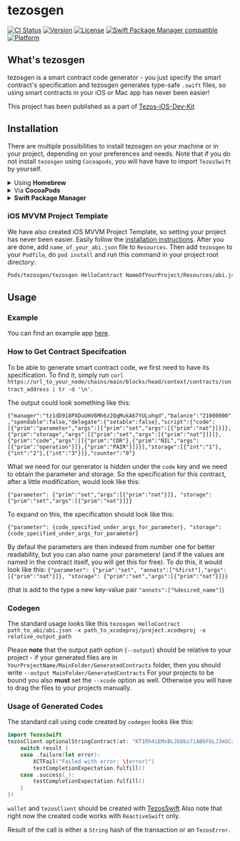 # tezosgen

[![CI Status](http://img.shields.io/travis/AckeeCZ/tezosgen.svg?style=flat)](https://travis-ci.org/AckeeCZ/tezosgen)
[![Version](https://img.shields.io/cocoapods/v/tezosgen.svg?style=flat)](http://cocoapods.org/pods/tezosgen)
[![License](https://img.shields.io/cocoapods/l/tezosgen.svg?style=flat)](http://cocoapods.org/pods/tezosgen)
[![Swift Package Manager compatible](https://img.shields.io/badge/SPM-compatible-brightgreen.svg?style=flat&colorA=28a745&&colorB=4E4E4E)](https://github.com/apple/swift-package-manager)
[![Platform](https://img.shields.io/cocoapods/p/tezosgen.svg?style=flat)](http://cocoapods.org/pods/tezosgen)

## What's tezosgen

tezosgen is a smart contract code generator - you just specify the smart contract's specification and tezosgen generates type-safe `.swift` files, so using smart contracts in your iOS or Mac app has never been easier!

This project has been published as a part of [Tezos-iOS-Dev-Kit](https://github.com/AckeeCZ/Tezos-iOS-Dev-Kit)

## Installation

There are multiple possibilities to install tezosgen on your machine or in your project, depending on your preferences and needs. Note that if you do not install `tezosgen` using `Cocoapods`, you will have have to import `TezosSwift` by yourself.

<details>
<summary>Using <strong>Homebrew</strong></summary>

```bash
$ brew tap AckeeCZ/tezosgen
$ brew install tezosgen
$ tezosgen
```

---
</details>
<details>
<summary>Via <strong>CocoaPods</strong></summary>

If you're using CocoaPods, you can simply add `pod 'tezosgen' ~> 1.0.3` to your `Podfile`.

This will download the `tezosgen` binaries and dependencies in `Pods/` during your next `pod install` execution.

Given that you can specify an exact version for ``tezosgen`` in your `Podfile`, this allows you to ensure **all coworkers will use the same version of tezosgen for this project**.

You can then invoke tezosgen from your terminal:
```sh
Pods/tezosgen/tezosgen …
```

_Note: tezosgen isn't really a pod, as it's not a library your code will depend on at runtime; so the installation via CocoaPods is just a trick that installs the tezosgen binaries in the Pods/ folder, but you won't see any swift files in the Pods/tezosgen group in your Xcode's Pods.xcodeproj. That's normal: the tezosgen binary is still present in that folder in the Finder._

---
</details>
<details>
<summary><strong>Swift Package Manager</strong></summary>

Add this to your `Package.swift`:

```swift
.package(url: "https://github.com/AckeeCZ/tezosgen.git", .upToNextMajor(from: "1.0.3")),
```

</details>

### iOS MVVM Project Template

We have also created iOS MVVM Project Template, so setting your project has never been easier. 
Easily follow the [installation instructions](https://github.com/AckeeCZ/iOS-MVVM-ProjectTemplate).
After you are done, add `name_of_your_abi.json` file to `Resources`. Then add `tezosgen` to your `Podfile`, do `pod install` and run this command in your project root directory:
```sh
Pods/tezosgen/tezosgen HelloContract NameOfYourProject/Resources/abi.json -x NameOfYourProject.xcodeproj -o NameOfYourProject/Model/Generated/GeneraredContracts
```

## Usage

### Example

You can find an example app [here](https://github.com/AckeeCZ/TezosSwift).

### How to Get Contract Specifcation

To be able to generate smart contract code, we first need to have its specification. To find it, simply run `curl https://url_to_your_node/chains/main/blocks/head/context/contracts/contract_address | tr -d '\n'`.

The output could look something like this:

```{"manager":"tz1dD918PXDuUHV6Mh6z2QqMukA67YULuhqd","balance":"21000000","spendable":false,"delegate":{"setable":false},"script":{"code":[{"prim":"parameter","args":[{"prim":"set","args":[{"prim":"nat"}]}]},{"prim":"storage","args":[{"prim":"set","args":[{"prim":"nat"}]}]},{"prim":"code","args":[[{"prim":"CDR"},{"prim":"NIL","args":[{"prim":"operation"}]},{"prim":"PAIR"}]]}],"storage":[{"int":"1"},{"int":"2"},{"int":"3"}]},"counter":"0"}```

What we need for our generator is hidden under the `code` key and we need to obtain the parameter and storage. So the specification for this contract, after a little modification, would look like this: 

```{"parameter": {"prim":"set","args":[{"prim":"nat"}]}, "storage": {"prim":"set","args":[{"prim":"nat"}]}}```

To expand on this, the specification should look like this:

```{"parameter": {code_specified_under_args_for_parameter}, "storage": {code_specified_under_args_for_parameter}```

By defaul the parameters are then indexed from number one for better readability, but you can also name your parameters! (and if the values are named in the contract itself, you will get this for free). To do this, it would look like this: 
```{"parameter": {"prim":"set", "annots":["%first"],"args":[{"prim":"nat"}]}, "storage": {"prim":"set","args":[{"prim":"nat"}]}}```

(that is add to the type a new key-value pair `"annots":["%desired_name"]`)

### Codegen
The standard usage looks like this `tezosgen HelloContract path_to_abi/abi.json -x path_to_xcodeproj/project.xcodeproj -o relative_output_path`

Please <strong>note</strong> that the output path option (`--output`) should be relative to your project - if your generated files are in `YourProjectName/MainFolder/GeneratedContracts` folder, then you should write `--output MainFolder/GeneratedContracts`
For your projects to be bound you also <strong>must</strong> set the `--xcode` option as well. Otherwise you will have to drag the files to your projects manually.

### Usage of Generated Codes

The standard call using code created by `codegen` looks like this:
```swift
import TezosSwift
tezosClient.optionalStringContract(at: "KT1Rh4iEMxBLJbDbz7iAB6FGLJ3mSCx3qFrW").call(param1: "hello").send(from: wallet, amount: Tez(1), completion: { result in
    switch result {
    case .failure(let error):
        XCTFail("Failed with error: \(error)")
        testCompletionExpectation.fulfill()
    case .success(_):
        testCompletionExpectation.fulfill()
    }
})
``` 

`wallet` and `tezosClient` should be created with [TezosSwift](https://github.com/AckeeCZ/TezosSwift)
Also note that right now the created code works with `ReactiveSwift` only.

Result of the call is either a `String` hash of the transaction or an `TezosError`.
